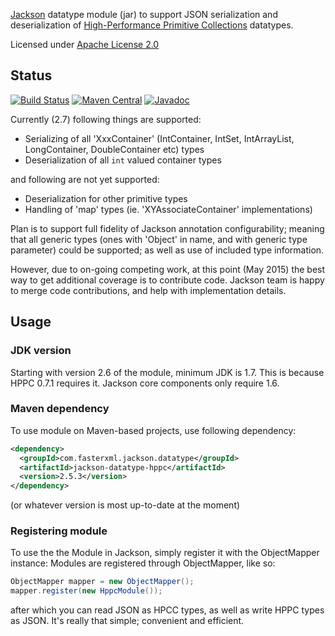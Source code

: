 [Jackson](../../../jackson) datatype module (jar)
to support JSON serialization and deserialization of
[High-Performance Primitive Collections](http://labs.carrotsearch.com/hppc.html) datatypes.

Licensed under [Apache License 2.0](http://www.apache.org/licenses/LICENSE-2.0.txt)

## Status

[![Build Status](https://travis-ci.org/FasterXML/jackson-datatype-hppc.svg)](https://travis-ci.org/FasterXML/jackson-datatype-hppc)
[![Maven Central](https://maven-badges.herokuapp.com/maven-central/com.fasterxml.jackson.datatype/jackson-datatype-hppc/badge.svg)](https://maven-badges.herokuapp.com/maven-central/com.fasterxml.jackson.datatype/jackson-datatype-hppc/)
[![Javadoc](https://javadoc-emblem.rhcloud.com/doc/com.fasterxml.jackson.datatype/jackson-datatype-hppc/badge.svg)](http://www.javadoc.io/doc/com.fasterxml.jackson.datatype/jackson-datatype-hppc)

Currently (2.7) following things are supported:

* Serializing of all 'XxxContainer' (IntContainer, IntSet, IntArrayList, LongContainer, DoubleContainer etc) types
* Deserialization of all `int` valued container types

and following are not yet supported:

* Deserialization for other primitive types
* Handling of 'map' types (ie. 'XYAssociateContainer' implementations)

Plan is to support full fidelity of Jackson annotation configurability; meaning that all generic types (ones with 'Object' in name, and with generic type parameter) could be supported; as well as use of included type information.

However, due to on-going competing work, at this point (May 2015) the best way to get additional coverage is to
contribute code. Jackson team is happy to merge code contributions, and help with implementation details.

## Usage

### JDK version

Starting with version 2.6 of the module, minimum JDK is 1.7. This is because
HPPC 0.7.1 requires it. Jackson core components only require 1.6.

### Maven dependency

To use module on Maven-based projects, use following dependency:

```xml
<dependency>
  <groupId>com.fasterxml.jackson.datatype</groupId>
  <artifactId>jackson-datatype-hppc</artifactId>
  <version>2.5.3</version>
</dependency>
```

(or whatever version is most up-to-date at the moment)

### Registering module

To use the the Module in Jackson, simply register it with the ObjectMapper instance:
Modules are registered through ObjectMapper, like so:

```java
ObjectMapper mapper = new ObjectMapper();
mapper.register(new HppcModule());
```

after which you can read JSON as HPCC types, as well as write HPPC types as JSON. It's really that simple; convenient and efficient.
